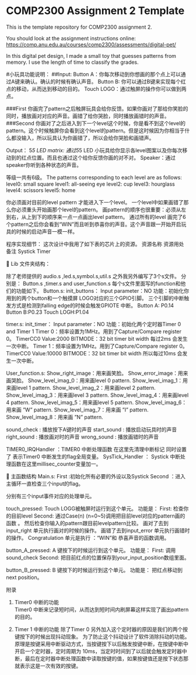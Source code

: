 # COMP2300 Assignment 2 Template 

This is the template repository for COMP2300 assignment 2.

You should look at the assignment instructions online: https://comp.anu.edu.au/courses/comp2300/assessments/digital-pet/

In this digital pet design, I made a small toy that guesses patterns from memory.
I use the length of time to classify the grades.


#小玩具功能说明：
##Input:
	Button A：你每次移动到你想画的那个点上可以通过A键来确认。确认的时候有确认声音。
	Button B: 你可以通过B键来实现每个红点的移动，从而达到移动的目的。
	Touch LOGO：通过触屏的操作你可以做到两点。

###First
	你画完了pattern之后触屏玩具会给你反馈。如果你画对了那给你笑脸的同时，播放画对对应的声音。画错了给你哭脸，同时播放画错时的声音。
###Second
	你画对了之后进入到下一个level这个时候，你是看不到这个level的pattern。这个时候触屏你会看到这个level的pattern。但是这时候因为你相当于什么都没输入，所以玩具认为你画错了，所以会给你哭脸和画错声。

Output：
5*5 LED matrix: 通过5*5 LED 小玩具给你显示各level图案以及你每次移动到的红点位置。而且也通过这个给你反馈你画的对不对。
Speaker：通过speaker你听到各种状态的声音。

等级一共有6级。
The patterns corresponding to each level are as follows:
level0: small square
level1: all-seeing eye
level2: cup
level3: hourglass
level4: scissors
level5: home

你必须画对目前的level pattern 才能进入下一个level。
一个level中如果画错了那么你必须重头开始画那个level的pattern。
画pattern的顺序也很重要：必须从左到右，从上到下的顺序来一点一点画出level pattern。
通过所有的level 画完了6个pattern之后你会看到“WIN”而且听到恭喜你的声音。这个声音跟一开始开启玩具的时候的启动声音一模一样。


程序实现细节：
这次设计中我用了如下表的芯片上的资源。
资源名称	资源用处	备注
Systick Timer		
		
		

	Lib 文件夹结构：

除了老师提供的 audio.s ,led.s,symbol.s,util.s 之外我另外编写了3个s文件。
分别是：
Button.s  ,timer.s  and  user_function.s
每个s文件里面写的function和他们的功能如下。
Button.s:
init_buttons：
Input parameter：NO
功能：初始化你用到的两个button和一个触摸屏 LOGO对应的三个GPIO引脚。
三个引脚的中断触发方式是检测到falling edge的时候会触发GPIOTE 中断。
Button A: P0.14  
Button B:P0.23
Touch LOGH:P1.04

timer.s:
init_timer：
Input parameter：NO
功能：初始化两个定时器Timer 0 and Timer 1
Timer 0：频率设置为1MHz。用到了Capture/Compare register 0。
TimerCC0 Value:2000
BITMODE：32 bit timer bit width
每过2ms 会发生一次中断。
Timer 1：频率设置为1MHz。用到了Capture/Compare register 0。
TimerCC0 Value:10000
BITMODE：32 bit timer bit width
所以每过10ms 会发生一次中断。




User_function.s:
Show_right_image：用来画笑脸。
Show_error_image：用来画哭脸。
Show_level_imag_0：用来画level 0 pattern.
Show_level_imag_1：用来画level 1 pattern.
Show_level_imag_2：用来画level 2 pattern.
Show_level_imag_3：用来画level 3 pattern.
Show_level_imag_4：用来画level 4 pattern.
Show_level_imag_5：用来画level 5 pattern.
Show_level_imag_6：用来画 ”W” pattern.
Show_level_imag_7：用来画 ”I” pattern.
Show_level_imag_8：用来画 ”N” pattern.

sound_check : 播放按下A键时的声音
start_sound  : 播放启动玩具时的声音
right_sound  : 播放画对时的声音
wrong_sound : 播放画错时的声音

TIMER0_IRQHandler ：TIMER0 中断处理函数
在这里先清理中断标记
同时设置了 表示Timer0 中断发生的flag全局变量。
SysTick_Handler ：   Systick 中断处理函数在这里millisec_counter变量加一。


	主函数结构
Main.s:
First :初始化所有必要的外设以及Systick
Second ：进入主循环一直检查三个input的flag。
 
分别有三个input事件对应的处理单元。

touch_pressed:
Touch LOGG被触屏时运行到这个单元。
功能是：
First: 检查你的目前level
Second: 通过Case(n) (n=0~5)调用把目前level对应的pattern画的函数 。
       然后检查你输入的pattern跟目前levelpattern比较。
      画对了去到input_right 单元执行画对的时候的操作。
      画错了去到input_error 单元执行画错时的操作。
Congratulation 单元是执行 ：“WIN”和 恭喜声音的函数调用。


button_A_pressed:
A 键按下的时候运行到这个单元。
功能是：
First: 调用 sound_check
Second: 把目前红点的位置保存到your_input_position数组里面。


button_B_pressed:
B 键按下的时候运行到这个单元。
功能是：
把红点移动到next position。




附录
1.	Timer0 中断的功能	
Timer0 中断来记录短时间，从而达到短时间内刷屏幕这样实现了画出pattern的目的。

2.	Timer 1 中断的功能
除了Timer 0 另外加入这个定时器的原因是我们的两个按键按下的时候出现抖动现象。
为了防止这个抖动设计了软件消除抖动的功能。
原理是按键采用中断驱动方式，当按键按下以后触发按键中断，在按键中断中开启一个定时器，定时周期为 10ms，当定时时间到了以后就会触发定时器中断，最后在定时器中断处理函数中读取按键的值，如果按键值还是按下状态那就表示这是一次有效的按键。













